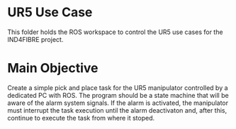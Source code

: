 # UR5 Use Case
This folder holds the ROS workspace to control the UR5 use cases for the IND4FIBRE project.

# Main Objective

Create a simple pick and place task for the UR5 manipulator controlled by a dedicated PC with ROS. The program should be a state machine that will be aware of the alarm system signals. If the alarm is activated, the manipulator must interrupt the task execution until the alarm deactivaton and, after this, continue to execute the task from where it stoped.
